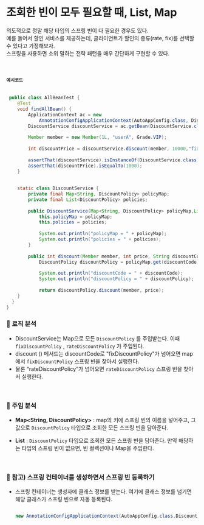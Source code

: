 # 조회한 빈이 모두 필요할 때, List, Map
의도적으로 정말 해당 타입의 스프링 빈이 다 필요한 경우도 있다. <br>
예를 들어서 할인 서비스를 제공하는데, 클라이언트가 할인의 종류(rate, fix)를 선택할 수 있다고 가정해보자. <br>
스프링을 사용하면 소위 말하는 전략 패턴을 매우 간단하게 구현할 수 있다. <br>

<br>

#### `예시코드`

```java

 public class AllBeanTest {
    @Test
    void findAllBean() {
        ApplicationContext ac = new
            AnnotationConfigApplicationContext(AutoAppConfig.class, DiscountService.class);
        DiscountService discountService = ac.getBean(DiscountService.class);
        
        Member member = new Member(1L, "userA", Grade.VIP);
        
        int discountPrice = discountService.discount(member, 10000,"fixDiscountPolicy");
       
        assertThat(discountService).isInstanceOf(DiscountService.class);
        assertThat(discountPrice).isEqualTo(1000);
    }
    
    
    static class DiscountService {
        private final Map<String, DiscountPolicy> policyMap;
        private final List<DiscountPolicy> policies;
        
        public DiscountService(Map<String, DiscountPolicy> policyMap,List<DiscountPolicy> policies) {
            this.policyMap = policyMap;
            this.policies = policies;
            
            System.out.println("policyMap = " + policyMap);
            System.out.println("policies = " + policies);
        }
        
        public int discount(Member member, int price, String discountCode) {
            DiscountPolicy discountPolicy = policyMap.get(discountCode);
            
            System.out.println("discountCode = " + discountCode);
            System.out.println("discountPolicy = " + discountPolicy);
            
            return discountPolicy.discount(member, price);
    } 
  }
}

```

### 👀 로직 분석
- DiscountService는 Map으로 모든 `DiscountPolicy` 를 주입받는다. 이때 `fixDiscountPolicy` , `rateDiscountPolicy` 가 주입된다.
- discount () 메서드는 discountCode로 "fixDiscountPolicy"가 넘어오면 map에서 `fixDiscountPolicy` 스프링 빈을 찾아서 실행한다. 
- 물론 “rateDiscountPolicy”가 넘어오면 `rateDiscountPolicy` 스프링 빈을 찾아서 실행한다.

<br>

### 👀 주입 분석
- **Map<String, DiscountPolicy>** : map의 키에 스프링 빈의 이름을 넣어주고, 그 값으로 `DiscountPolicy` 타입으로 조회한 모든 스프링 빈을 담아준다.
- **List<DiscountPolicy>** : `DiscountPolicy` 타입으로 조회한 모든 스프링 빈을 담아준다. 만약 해당하는 타입의 스프링 빈이 없으면, 빈 컬렉션이나 Map을 주입한다.

  <br>
  
### 🌟 참고) 스프링 컨테이너를 생성하면서 스프링 빈 등록하기
- 스프링 컨테이너는 생성자에 클래스 정보를 받는다. 여기에 클래스 정보를 넘기면 해당 클래스가 스프링 빈으로 자동 등록된다.
 
   ```java
  
  new AnnotationConfigApplicationContext(AutoAppConfig.class,DiscountService.class);
  
  ```
  
